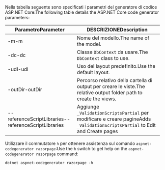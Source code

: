 <a name="codegenerator"></a> <span data-ttu-id="3afc3-101">Nella tabella seguente sono specificati i parametri del generatore di codice ASP.NET Core:</span><span class="sxs-lookup"><span data-stu-id="3afc3-101">The following table details the ASP.NET Core code generator parameters:</span></span>

| <span data-ttu-id="3afc3-102">Parametro</span><span class="sxs-lookup"><span data-stu-id="3afc3-102">Parameter</span></span>               | <span data-ttu-id="3afc3-103">DESCRIZIONE</span><span class="sxs-lookup"><span data-stu-id="3afc3-103">Description</span></span>|
| ----------------- | ------------ |
| <span data-ttu-id="3afc3-104">-m</span><span class="sxs-lookup"><span data-stu-id="3afc3-104">-m</span></span>  | <span data-ttu-id="3afc3-105">Nome del modello.</span><span class="sxs-lookup"><span data-stu-id="3afc3-105">The name of the model.</span></span> |
| <span data-ttu-id="3afc3-106">-dc</span><span class="sxs-lookup"><span data-stu-id="3afc3-106">-dc</span></span>  | <span data-ttu-id="3afc3-107">Classe `DbContext` da usare.</span><span class="sxs-lookup"><span data-stu-id="3afc3-107">The `DbContext` class to use.</span></span> |
| <span data-ttu-id="3afc3-108">-udl</span><span class="sxs-lookup"><span data-stu-id="3afc3-108">-udl</span></span> | <span data-ttu-id="3afc3-109">Uso del layout predefinito.</span><span class="sxs-lookup"><span data-stu-id="3afc3-109">Use the default layout.</span></span> |
| <span data-ttu-id="3afc3-110">-outDir</span><span class="sxs-lookup"><span data-stu-id="3afc3-110">-outDir</span></span> | <span data-ttu-id="3afc3-111">Percorso relativo della cartella di output per creare le viste.</span><span class="sxs-lookup"><span data-stu-id="3afc3-111">The relative output folder path to create the views.</span></span> |
| <span data-ttu-id="3afc3-112">--referenceScriptLibraries</span><span class="sxs-lookup"><span data-stu-id="3afc3-112">--referenceScriptLibraries</span></span> | <span data-ttu-id="3afc3-113">Aggiunge `_ValidationScriptsPartial` per modificare e creare pagine</span><span class="sxs-lookup"><span data-stu-id="3afc3-113">Adds `_ValidationScriptsPartial` to Edit and Create pages</span></span> |

<span data-ttu-id="3afc3-114">Utilizzare il commutatore `h` per ottenere assistenza sul comando `aspnet-codegenerator razorpage`:</span><span class="sxs-lookup"><span data-stu-id="3afc3-114">Use the `h` switch to get help on the `aspnet-codegenerator razorpage` command:</span></span>

```console
dotnet aspnet-codegenerator razorpage -h
```
